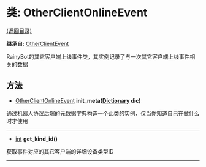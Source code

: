 # 类: OtherClientOnlineEvent  
[(返回目录)](README.md)  
  
**继承自:** [OtherClientEvent](OtherClientEvent.md)  
  
RainyBot的其它客户端上线事件类，其实例记录了与一次其它客户端上线事件相关的数据  
  
## 方法 
  
- [OtherClientOnlineEvent](OtherClientOnlineEvent.md) **init_meta([Dictionary](https://docs.godotengine.org/en/latest/classes/class_dictionary.html) dic)**  
  
通过机器人协议后端的元数据字典构造一个此类的实例，仅当你知道自己在做什么时才使用  
  
---  
  
- [int](https://docs.godotengine.org/en/latest/classes/class_int.html) **get_kind_id()**  
  
获取事件对应的其它客户端的详细设备类型ID  
  
---  
  

